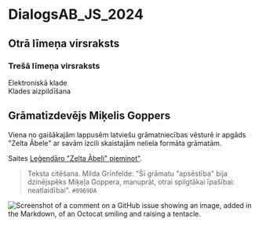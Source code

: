 # DialogsAB_JS_2024
## Otrā līmeņa virsraksts
### Trešā līmeņa virsraksts
Elektroniskā klade  
Klades aizpildīšana  
## Grāmatizdevējs Miķelis Goppers  
Viena no gaišākajām lappusēm latviešu grāmatniecības vēsturē ir apgāds "Zelta Ābele" ar savām izcili skaistajām neliela formāta grāmatām.

Saites  [Leģendāro "Zelta Ābeli" pieminot"](https://www.la.lv/legendaro-zelta-abeli-pieminot).


> Teksta citēšana. Milda Grīnfelde: "Šī grāmatu "apsēstība" bija dzinējspēks Miķeļa Goppera, manuprāt, otrai spilgtākai īpašībai: neatlaidībai".
`#0969DA`

![Screenshot of a comment on a GitHub issue showing an image, added in the Markdown, of an Octocat smiling and raising a tentacle.](https://myoctocat.com/assets/images/base-octocat.svg)

